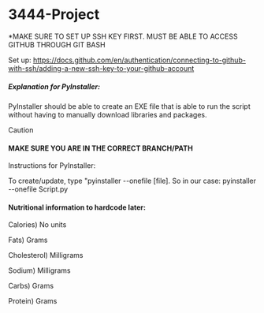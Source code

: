 # 3444-Project

*MAKE SURE TO SET UP SSH KEY FIRST. MUST BE ABLE TO ACCESS GITHUB THROUGH GIT BASH

Set up: https://docs.github.com/en/authentication/connecting-to-github-with-ssh/adding-a-new-ssh-key-to-your-github-account

##### Explanation for PyInstaller:

PyInstaller should be able to create an EXE file that is able to run the script without having to manually download libraries and packages.

> [!CAUTION]
> #### MAKE SURE YOU ARE IN THE CORRECT BRANCH/PATH
Instructions for PyInstaller:

To create/update, type "pyinstaller --onefile [file].
So in our case: 
    pyinstaller --onefile Script.py


#### Nutritional information to hardcode later:



Calories) No units

Fats) Grams

Cholesterol) Milligrams

Sodium) Milligrams

Carbs) Grams

Protein) Grams



